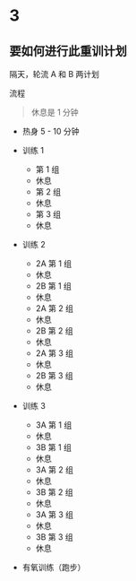 # 3

## 要如何进行此重训计划

隔天，轮流 A 和 B 两计划

流程

> 休息是 1 分钟

- 热身 5 - 10 分钟

- 训练 1
  - 第 1 组
  - 休息
  - 第 2 组
  - 休息
  - 第 3 组
  - 休息
- 训练 2
  - 2A 第 1 组
  - 休息
  - 2B 第 1 组
  - 休息
  - 2A 第 2 组
  - 休息
  - 2B 第 2 组
  - 休息
  - 2A 第 3 组
  - 休息
  - 2B 第 3 组
  - 休息
- 训练 3
  - 3A 第 1 组
  - 休息
  - 3B 第 1 组
  - 休息
  - 3A 第 2 组
  - 休息
  - 3B 第 2 组
  - 休息
  - 3A 第 3 组
  - 休息
  - 3B 第 3 组
  - 休息
- 有氧训练（跑步）

